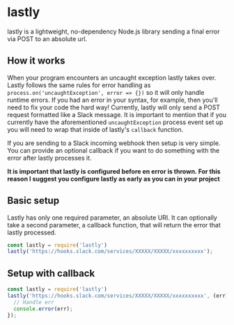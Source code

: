 # lastly
lastly is a lightweight, no-dependency Node.js library sending a final error via POST to an absolute url.

## How it works
<!-- - Run `npm i -s lastly` in your project -->
When your program encounters an uncaught exception lastly takes over. Lastly follows the same rules for error handling as `process.on('uncaughtException', error => {})` so it will only handle runtime errors. If you had an error in your syntax, for example, then you'll need to fix your code the hard way! Currently, lastly will only send a POST request formatted like a Slack message. It is important to mention that if you currently have the aforementioned `uncaughtException` process event set up you will need to wrap that inside of lastly's `callback` function.

If you are sending to a Slack incoming webhook then setup is very simple. You can provide an optional callback if you want to do something with the error after lastly processes it.

**It is important that lastly is configured before en error is thrown. For this reason I suggest you configure lastly as early as you can in your project**

## Basic setup
Lastly has only one required parameter, an absolute URI. It can optionally take a second parameter, a callback function, that will return the error that lastly processed.
```js
const lastly = require('lastly')
lastly('https://hooks.slack.com/services/XXXXX/XXXXX/xxxxxxxxxx');
```

## Setup with callback
```js
const lastly = require('lastly')
lastly('https://hooks.slack.com/services/XXXXX/XXXXX/xxxxxxxxxx', (err) => {
  // Handle err
  console.error(err);
});
```